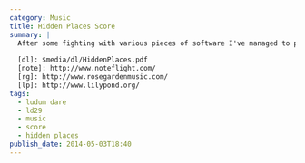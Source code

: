 ```yaml
---
category: Music
title: Hidden Places Score
summary: |
  After some fighting with various pieces of software I've managed to produce a score of [Hidden Places][dl], available for download. After struggling with [Rose Garden][rg] and [LilyPond][lp] I ended up importing the MIDI file into [NoteFlight][note] and printed out to PDF.
    
  [dl]: $media/dl/HiddenPlaces.pdf
  [note]: http://www.noteflight.com/
  [rg]: http://www.rosegardenmusic.com/
  [lp]: http://www.lilypond.org/
tags: 
  - ludum dare
  - ld29
  - music
  - score
  - hidden places
publish_date: 2014-05-03T18:40
---
```

